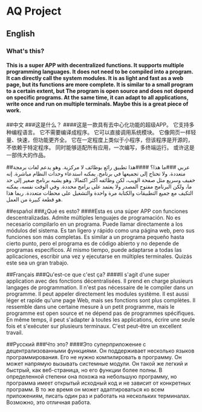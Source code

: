 # AQ Project
## English
### What's this?
#### This is a super APP with decentralized functions. It supports multiple programming languages. It does not need to be compiled into a program. It can directly call the system modules. It is as light and fast as a web page, but its functions are more complete. It is similar to a small program to a certain extent, but The program is open source and does not depend on specific programs. At the same time, it can adapt to all applications, write once and run on multiple terminals. Maybe this is a great piece of work.

##中文
###这是什么？
####这是一款具有去中心化功能的超级APP。 它支持多种编程语言。 它不需要编译成程序。 它可以直接调用系统模块。 它像网页一样轻量、快速，但功能更齐全。 它在一定程度上类似于小程序，但该程序是开源的，不依赖于特定程序。 同时能够适配所有应用，一次编写，多终端运行。 或许这是一部伟大的作品。

##عربي
###ما هذا؟
####هذا تطبيق رائع بوظائف لا مركزية. وهو يدعم لغات برمجة متعددة. ولا تحتاج إلى تجميعها في برنامج. يمكنه استدعاء وحدات النظام مباشرة. إنه خفيف وسريع مثل صفحة الويب، لكن وظائفه أكثر اكتمالا. وهو يشبه برنامج صغير إلى حد ما، ولكن البرنامج مفتوح المصدر ولا يعتمد على برامج محددة. وفي الوقت نفسه، يمكنه التكيف مع جميع التطبيقات والكتابة مرة واحدة والتشغيل على محطات متعددة. ربما هذا هو قطعة كبيرة من العمل.

##español
###¿Qué es esto?
####Esta es una súper APP con funciones descentralizadas. Admite múltiples lenguajes de programación. No es necesario compilarlo en un programa. Puede llamar directamente a los módulos del sistema. Es tan ligero y rápido como una página web, pero sus funciones son más completas. Es similar a un programa pequeño hasta cierto punto, pero el programa es de código abierto y no depende de programas específicos. Al mismo tiempo, puede adaptarse a todas las aplicaciones, escribir una vez y ejecutarse en múltiples terminales. Quizás este sea un gran trabajo.

##Français
###Qu'est-ce que c'est ça?
####Il s'agit d'une super application avec des fonctions décentralisées. Il prend en charge plusieurs langages de programmation. Il n'est pas nécessaire de le compiler dans un programme. Il peut appeler directement les modules système. Il est aussi léger et rapide qu'une page Web, mais ses fonctions sont plus complètes. Il ressemble dans une certaine mesure à un petit programme, mais le programme est open source et ne dépend pas de programmes spécifiques. En même temps, il peut s'adapter à toutes les applications, écrire une seule fois et s'exécuter sur plusieurs terminaux. C'est peut-être un excellent travail.

##Русский
###Что это?
####Это суперприложение с децентрализованными функциями. Он поддерживает несколько языков программирования. Его не нужно компилировать в программу. Он может напрямую вызывать системные модули. Он такой же легкий и быстрый, как веб-страница, но его функции более полны. В определенной степени она похожа на небольшую программу, но программа имеет открытый исходный код и не зависит от конкретных программ. В то же время он может адаптироваться ко всем приложениям, писать один раз и работать на нескольких терминалах. Возможно, это отличная работа.
